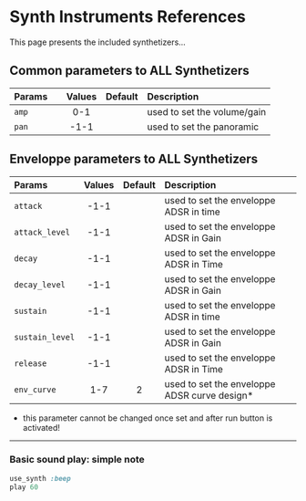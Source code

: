 # Synth Instruments References

This page presents the included synthetizers...

## Common parameters to ALL Synthetizers

| **Params** &nbsp; &nbsp; | Values | Default | Description |
| :------------------- | :---: | :---: | :--- |
| `amp` | 0-1 | | used to set the volume/gain |
| `pan` | -1-1 | | used to set the panoramic |

## Enveloppe parameters to ALL Synthetizers

| **Params** &nbsp; &nbsp; | Values | Default | Description |
| :------------------- | :---: | :---: | :--- |
| `attack` | -1-1 | | used to set the enveloppe ADSR in time |
| `attack_level` | -1-1 | | used to set the enveloppe ADSR in Gain |
| `decay` | -1-1 | | used to set the enveloppe ADSR in Time |
| `decay_level` | -1-1 | | used to set the enveloppe ADSR in Gain |
| `sustain` | -1-1 | | used to set the enveloppe ADSR in time |
| `sustain_level` | -1-1 | | used to set the enveloppe ADSR in Gain |
| `release` | -1-1 | | used to set the enveloppe ADSR in Time |
| `env_curve` | 1-7 | 2 | used to set the enveloppe ADSR curve design* |

* this parameter cannot be changed once set and after run button is activated!

---

### Basic sound play: simple note
```ruby
use_synth :beep
play 60
```
